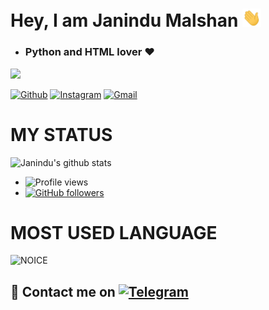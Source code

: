 # Hey, I am Janindu Malshan <img src="https://raw.githubusercontent.com/ABSphreak/ABSphreak/master/gifs/Hi.gif" width="30px">

- ### Python and HTML lover ❤

<a href="https://janindu.com"><img align='centre' src='https://telegra.ph/file/a78398f8b6dc5f6ad3eef.jpg' width='500"'> </a>

<!-- Your badges
You can use the website to generate badges: https://shields.io/
-->

[![Github](https://img.shields.io/badge/-Github-000?style=flat&logo=Github&logoColor=white)](https://github.com/imjanindu)
[![Instagram](https://img.shields.io/badge/-Instagram-c13584?style=flat&labelColor=c13584&logo=instagram&logoColor=white)](https://www.instagram.com)
[![Gmail](https://img.shields.io/badge/-Gmail-c14438?style=flat&logo=Gmail&logoColor=white)](Janindu:janindumalshan9272@gmail.com)
&nbsp;

# MY STATUS

![Janindu's github stats](https://github-readme-stats.vercel.app/api?username=imjanindu&show_icons=true&theme=midnight-purple)
- ![Profile views](https://gpvc.arturio.dev/imjanindu)
- [![GitHub followers](https://img.shields.io/github/followers/imjanindu.svg?style=social&label=Follow&maxAge=2592000)](https://github.com/imjanindu?tab=followers)

# MOST USED LANGUAGE

![NOICE](https://github-readme-stats.vercel.app/api/top-langs/?username=imjanindu&theme=blue-green)


## 📨 Contact me on [![Telegram](https://img.shields.io/badge/telegram-1b77FF.svg?style=for-the-badge&logo=telegram)](https://t.me/ImJanindu) 
<br>
